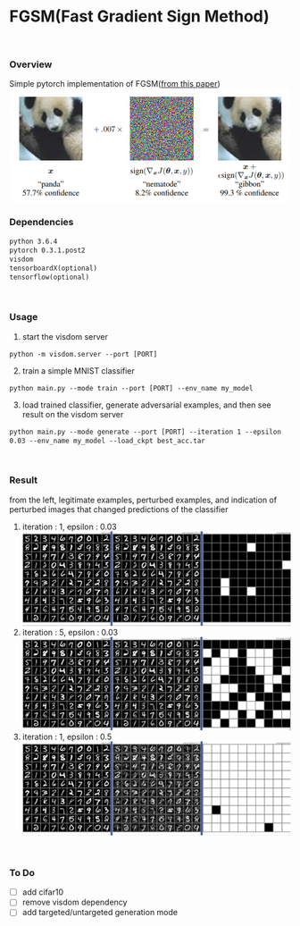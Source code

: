 # FGSM(Fast Gradient Sign Method)
<br>

### Overview 
Simple pytorch implementation of FGSM([from this paper])
![Figure0](misc/fig0.PNG)
<br>

### Dependencies
```
python 3.6.4
pytorch 0.3.1.post2
visdom
tensorboardX(optional)
tensorflow(optional)
```
<br>

### Usage
1. start the visdom server
```
python -m visdom.server --port [PORT]
```
2. train a simple MNIST classifier
```
python main.py --mode train --port [PORT] --env_name my_model
```
3. load trained classifier, generate adversarial examples, and then see result on the visdom server
```
python main.py --mode generate --port [PORT] --iteration 1 --epsilon 0.03 --env_name my_model --load_ckpt best_acc.tar
```
<br>

### Result
from the left, legitimate examples, perturbed examples, and indication of perturbed images that changed predictions of the classifier

1. iteration : 1, epsilon : 0.03
![Figure1](misc/fig1.PNG)
2. iteration : 5, epsilon : 0.03
![Figure2](misc/fig2.PNG)
1. iteration : 1, epsilon : 0.5
![Figure3](misc/fig3.PNG)
<br>

### To Do
- [ ] add cifar10
- [ ] remove visdom dependency
- [ ] add targeted/untargeted generation mode

[from this paper]: https://arxiv.org/abs/1412.6572

